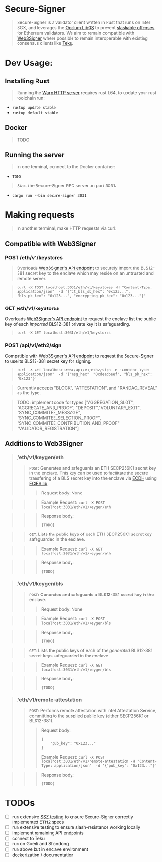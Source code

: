 # Secure-Signer
> Secure-Signer is a validator client written in Rust that runs on Intel SGX, and leverages the [Occlum LibOS](https://github.com/occlum/occlum) to prevent [slashable offenses](https://github.com/ethereum/consensus-specs/blob/master/specs/phase0/validator.md#how-to-avoid-slashing) for Ethereum validators. We aim to remain compatible with [Web3Signer](https://consensys.github.io/web3signer/web3signer-eth2.html) where possible to remain interoperable with existing consensus clients like [Teku](https://docs.teku.consensys.net/en/latest/HowTo/Builder-Network/).

# Dev Usage:
## Installing Rust
> Running the [Warp HTTP server](https://github.com/seanmonstar/warp) requires rust 1.64, to update your rust toolchain run:
- `rustup update stable`  
- `rustup default stable`

## Docker
> TODO

## Running the server
> In one terminal, connect to the Docker container:
- `TODO`
> Start the Secure-Signer RPC server on port 3031:
- `cargo run --bin secure-signer 3031`

# Making requests
> In another terminal, make HTTP requests via curl:

## Compatible with Web3Signer

### POST /eth/v1/keystores
> Overloads [Web3Signer's API endpoint](https://consensys.github.io/web3signer/web3signer-eth2.html#tag/Keymanager/operation/KEYMANAGER_IMPORT) to securely import the BLS12-381 secret key to the enclave which may reside on an untrusted and remote server.
 
> ```
> curl -X POST localhost:3031/eth/v1/keystores -H "Content-Type: application/json"  -d '{"ct_bls_sk_hex": "0x123...", "bls_pk_hex": "0x123...", "encrypting_pk_hex": "0x123..."}'  
> ```

### GET /eth/v1/keystores
Overloads [Web3Signer's API endpoint](https://consensys.github.io/web3signer/web3signer-eth2.html#tag/Keymanager/operation/KEYMANAGER_LIST) to request the enclave list the public key of each *imported* BLS12-381 private key it is safeguarding.
> ```curl -X GET localhost:3031/eth/v1/keystores```


### POST /api/v1/eth2/sign
Compatible with [Web3Signer's API endpoint](https://consensys.github.io/web3signer/web3signer-eth2.html#tag/Signing/operation/ETH2_SIGN) to request the Secure-Signer to use its BLS12-381 secret key for signing.
> ```curl -X GET localhost:3031/ap1/v1/eth2/sign -H "Content-Type: application/json"  -d '{"msg_hex": "0xdeadbeef", "bls_pk_hex": "0x123"}'```

> Currently accepts "BLOCK", "ATTESTATION", and "RANDAO_REVEAL" as the type. 

> TODO: implement code for types ["AGGREGATION_SLOT", "AGGREGATE_AND_PROOF", "DEPOSIT","VOLUNTARY_EXIT", "SYNC_COMMITEE_MESSAGE", "SYNC_COMMITEE_SELECTION_PROOF", "SYNC_COMMITEE_CONTRIBUTION_AND_PROOF" "VALIDATOR_REGISTRATION"]

## Additions to Web3Signer
> ### /eth/v1/keygen/eth
>> `POST`: Generates and safeguards an ETH SECP256K1 secret key in the enclave. This key can be used to facilitate the secure transfering of a BLS secret key into the enclave via [ECDH](https://en.wikipedia.org/wiki/Elliptic-curve_Diffie%E2%80%93Hellman) using [ECIES lib](https://github.com/ecies/rs).
>>> Request body: None

>>> Example Request: `curl -X POST localhost:3031/eth/v1/keygen/eth`

>>> Response body: 
>>> ```
>>> {TODO}
>>> ```

>> `GET`: Lists the public keys of each ETH SECP256K1 secret key safeguarded in the enclave.

>>> Example Request: `curl -X GET localhost:3031/eth/v1/keygen/eth`

>>> Response body: 
>>> ```
>>> {TODO}
>>> ```

> ### /eth/v1/keygen/bls
>> `POST`: Generates and safeguards a BLS12-381 secret key in the enclave. 
>>> Request body: None

>>> Example Request: `curl -X POST localhost:3031/eth/v1/keygen/bls`

>>> Response body: 
>>> ```
>>> {TODO}
>>> ```

>> `GET`: Lists the public keys of each of the *generated* BLS12-381 secret keys safeguarded in the enclave.

>>> Example Request: `curl -X GET localhost:3031/eth/v1/keygen/bls`

>>> Response body: 
>>> ```
>>> {TODO}
>>> ```


> ### /eth/v1/remote-attestation
>> `POST`: Performs remote attestation with Intel Attestation Service, committing to the supplied public key (either SECP256K1 or BLS12-381). 
>>> Request body:
>>> ```
>>> {
>>>     "pub_key": "0x123..."
>>> }
>>> ```
>>> Example Request: `curl -X POST localhost:3031/eth/v1/remote-attestation -H "Content-Type: application/json"  -d '{"pub_key": "0x123..."}'`

>>> Response body: 
>>> ```
>>> {TODO}
>>> ```


# TODOs
- [ ] run extensive [SSZ testing](https://github.com/ethereum/consensus-specs/blob/master/tests/formats/ssz_static/core.md) to ensure Secure-Signer correctly implemented ETH2 specs
- [ ] run extensive testing to ensure slash-resistance working locally
- [ ] implement remaining API endpoints
- [ ] connect to Teku
- [ ] run on Goerli and Shandong
- [ ] run above but in enclave environment
- [ ] dockerization / documentation